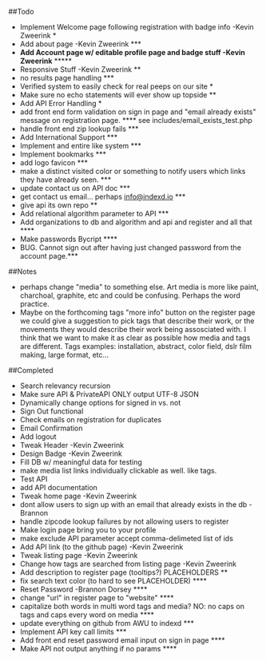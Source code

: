 ##Todo

- Implement Welcome page following registration with badge info -Kevin Zweerink *
- Add about page -Kevin Zweerink ***
- __Add Account page w/ editable profile page and badge stuff -Kevin Zweerink__ *****
- Responsive Stuff -Kevin Zweerink **
- no results page handling ***
- Verified system to easily check for real peeps on our site *
- Make sure no echo statements will ever show up topside **
- Add API Error Handling *
- add front end form validation on sign in page and "email already exists" message on registration page. **** see includes/email_exists_test.php
- handle front end zip lookup fails ***
- Add International Support ***
- Implement and entire like system ***
- Implement bookmarks ***
- add logo favicon ***
- make a distinct visited color or something to notify users which links they have already seen. ***
- update contact us on API doc ***
- get contact us email… perhaps info@indexd.io ***
- give api its own repo **
- Add relational algorithm parameter to API ***
- Add organizations to db and algorithm and api and register and all that ****
- Make passwords Bycript ****
- BUG. Cannot sign out after having just changed password from the account page.***

##Notes
- perhaps change "media" to something else. Art media is more like paint, charchoal, graphite, etc and could be confusing. Perhaps the word practice.
- Maybe on the forthcoming tags "more info" button on the register page we could give a suggestion to pick tags that describe their work, or the movements they would describe their work being assosciated with. I think that we want to make it as clear as possible how media and tags are different. Tags examples: installation, abstract, color field, dslr film making, large format, etc…


##Completed

- Search relevancy recursion
- Make sure API & PrivateAPI ONLY output UTF-8 JSON
- Dynamically change options for signed in vs. not
- Sign Out functional
- Check emails on registration for duplicates
- Email Confirmation
- Add logout
- Tweak Header -Kevin Zweerink
- Design Badge -Kevin Zweerink
- Fill DB w/ meaningful data for testing
- make media list links individually clickable as well. like tags.
- Test API
- add API documentation
- Tweak home page -Kevin Zweerink
- dont allow users to sign up with an email that already exists in the db -Brannon
- handle zipcode lookup failures by not allowing users to register
- Make login page bring you to your profile
- make exclude API parameter accept comma-delimeted list of ids
- Add API link (to the github page)  -Kevin Zweerink 
- Tweak listing page -Kevin Zweerink
- Change how tags are searched from listing page -Kevin Zweerink
- Add description to register page (tooltips?) PLACEHOLDERS **
- fix search text color (to hard to see PLACEHOLDER) ****
- Reset Password -Brannon Dorsey ****
- change "url" in register page to "website" ****
- capitalize both words in multi word tags and media?
NO: no caps on tags and caps every word on media ****
- update everything on github from AWU to indexd ***
- Implement API key call limits ***
- Add front end reset password email input on sign in page ****
- Make API not output anything if no params ****
